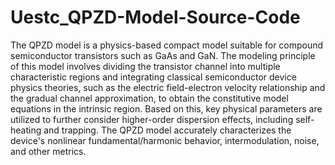 # Uestc_QPZD-Model-Source-Code
The QPZD model is a physics-based compact model suitable for compound semiconductor transistors such as GaAs and GaN. The modeling principle of this model involves dividing the transistor channel into multiple characteristic regions and integrating classical semiconductor device physics theories, such as the electric field-electron velocity relationship and the gradual channel approximation, to obtain the constitutive model equations in the intrinsic region. Based on this, key physical parameters are utilized to further consider higher-order dispersion effects, including self-heating and trapping. The QPZD model accurately characterizes the device's nonlinear fundamental/harmonic behavior, intermodulation, noise, and other metrics.
